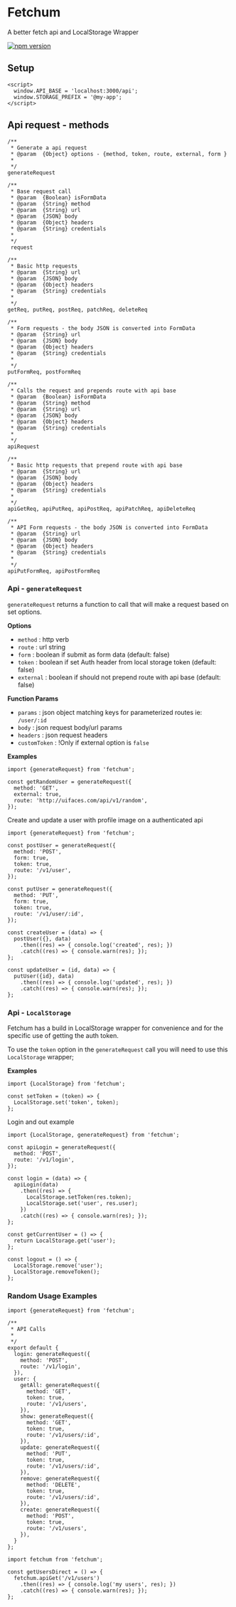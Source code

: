 # Fetchum
 A better fetch api and LocalStorage Wrapper



 [![npm version](https://badge.fury.io/js/fetchum.svg)](https://badge.fury.io/js/fetchum)

## Setup

```
<script>
  window.API_BASE = 'localhost:3000/api';
  window.STORAGE_PREFIX = '@my-app';
</script>
```

## Api request - methods

```
/**
 * Generate a api request
 * @param  {Object} options - {method, token, route, external, form }
 *
 */
generateRequest

/**
 * Base request call
 * @param  {Boolean} isFormData
 * @param  {String} method
 * @param  {String} url
 * @param  {JSON} body
 * @param  {Object} headers
 * @param  {String} credentials
 *
 */
 request

/**
 * Basic http requests
 * @param  {String} url
 * @param  {JSON} body
 * @param  {Object} headers
 * @param  {String} credentials
 *
 */
getReq, putReq, postReq, patchReq, deleteReq

/**
 * Form requests - the body JSON is converted into FormData
 * @param  {String} url
 * @param  {JSON} body
 * @param  {Object} headers
 * @param  {String} credentials
 *
 */
putFormReq, postFormReq

/**
 * Calls the request and prepends route with api base
 * @param  {Boolean} isFormData
 * @param  {String} method
 * @param  {String} url
 * @param  {JSON} body
 * @param  {Object} headers
 * @param  {String} credentials
 *
 */
apiRequest

/**
 * Basic http requests that prepend route with api base
 * @param  {String} url
 * @param  {JSON} body
 * @param  {Object} headers
 * @param  {String} credentials
 *
 */
apiGetReq, apiPutReq, apiPostReq, apiPatchReq, apiDeleteReq

/**
 * API Form requests - the body JSON is converted into FormData
 * @param  {String} url
 * @param  {JSON} body
 * @param  {Object} headers
 * @param  {String} credentials
 *
 */
apiPutFormReq, apiPostFormReq

```

### Api - `generateRequest`

`generateRequest` returns a function to call that will make a request
based on set options.

__Options__
 - `method` : http verb
 - `route` : url string
 - `form` : boolean if submit as form data (default: false)
 - `token` : boolean if set Auth header from local storage token (default: false)
 - `external` : boolean if should not prepend route with api base (default: false)

__Function Params__
 - `params` : json object matching keys for parameterized routes ie: `/user/:id`
 - `body` : json request body/url params
 - `headers` : json request headers
 - `customToken` : !Only if external option is `false`

__Examples__
```
import {generateRequest} from 'fetchum';

const getRandomUser = generateRequest({
  method: 'GET',
  external: true,
  route: 'http://uifaces.com/api/v1/random',
});
```

Create and update a user with profile image on a authenticated api
```
import {generateRequest} from 'fetchum';

const postUser = generateRequest({
  method: 'POST',
  form: true,
  token: true,
  route: '/v1/user',
});

const putUser = generateRequest({
  method: 'PUT',
  form: true,
  token: true,
  route: '/v1/user/:id',
});

const createUser = (data) => {
  postUser({}, data)
    .then((res) => { console.log('created', res); })
    .catch((res) => { console.warn(res); });
};

const updateUser = (id, data) => {
  putUser({id}, data)
    .then((res) => { console.log('updated', res); })
    .catch((res) => { console.warn(res); });
};
```

### Api - `LocalStorage`
Fetchum has a build in LocalStorage wrapper for convenience and for the
specific use of getting the auth token.

To use the `token` option in the `generateRequest` call you will need to use
this `LocalStorage` wrapper;

__Examples__
```
import {LocalStorage} from 'fetchum';

const setToken = (token) => {
  LocalStorage.set('token', token);
};
```

Login and out example
```
import {LocalStorage, generateRequest} from 'fetchum';

const apiLogin = generateRequest({
  method: 'POST',
  route: '/v1/login',
});

const login = (data) => {
  apiLogin(data)
    .then((res) => {
      LocalStorage.setToken(res.token);
      LocalStorage.set('user', res.user);
    })
    .catch((res) => { console.warn(res); });
};

const getCurrentUser = () => {
  return LocalStorage.get('user');
};

const logout = () => {
  LocalStorage.remove('user');
  LocalStorage.removeToken();
};
```

### Random Usage Examples
```
import {generateRequest} from 'fetchum';

/**
 * API Calls
 *
 */
export default {
  login: generateRequest({
    method: 'POST',
    route: '/v1/login',
  }),
  user: {
    getAll: generateRequest({
      method: 'GET',
      token: true,
      route: '/v1/users',
    }),
    show: generateRequest({
      method: 'GET',
      token: true,
      route: '/v1/users/:id',
    }),
    update: generateRequest({
      method: 'PUT',
      token: true,
      route: '/v1/users/:id',
    }),
    remove: generateRequest({
      method: 'DELETE',
      token: true,
      route: '/v1/users/:id',
    }),
    create: generateRequest({
      method: 'POST',
      token: true,
      route: '/v1/users',
    }),
  }
};

```


```
import fetchum from 'fetchum';

const getUsersDirect = () => {
  fetchum.apiGet('/v1/users')
    .then((res) => { console.log('my users', res); })
    .catch((res) => { console.warn(res); });
};
```
